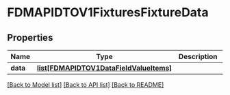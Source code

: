 # FDMAPIDTOV1FixturesFixtureData

## Properties
Name | Type | Description | Notes
------------ | ------------- | ------------- | -------------
**data** | [**list[FDMAPIDTOV1DataFieldValueItems]**](FDMAPIDTOV1DataFieldValueItems.md) |  | [optional] 

[[Back to Model list]](../README.md#documentation-for-models) [[Back to API list]](../README.md#documentation-for-api-endpoints) [[Back to README]](../README.md)

